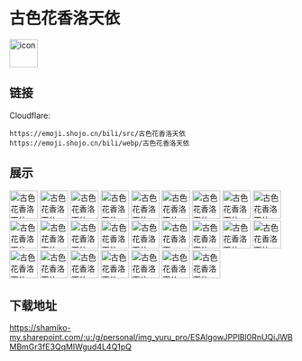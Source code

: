 # 古色花香洛天依
<img src="https://emoji.shojo.cn/bili/src/古色花香洛天依/icon.png" width="50" height="50" alt="icon">

## 链接
Cloudflare:
```
https://emoji.shojo.cn/bili/src/古色花香洛天依
https://emoji.shojo.cn/bili/webp/古色花香洛天依
```
## 展示
<img src="https://emoji.shojo.cn/bili/src/古色花香洛天依/古色花香洛天依-饿饿.png" width="50" height="50" alt="古色花香洛天依-饿饿">
<img src="https://emoji.shojo.cn/bili/src/古色花香洛天依/古色花香洛天依-亲亲mua.png" width="50" height="50" alt="古色花香洛天依-亲亲mua">
<img src="https://emoji.shojo.cn/bili/src/古色花香洛天依/古色花香洛天依-呜呜呜.png" width="50" height="50" alt="古色花香洛天依-呜呜呜">
<img src="https://emoji.shojo.cn/bili/src/古色花香洛天依/古色花香洛天依-期待.png" width="50" height="50" alt="古色花香洛天依-期待">
<img src="https://emoji.shojo.cn/bili/src/古色花香洛天依/古色花香洛天依-喝茶.png" width="50" height="50" alt="古色花香洛天依-喝茶">
<img src="https://emoji.shojo.cn/bili/src/古色花香洛天依/古色花香洛天依-非酋.png" width="50" height="50" alt="古色花香洛天依-非酋">
<img src="https://emoji.shojo.cn/bili/src/古色花香洛天依/古色花香洛天依-无辜.png" width="50" height="50" alt="古色花香洛天依-无辜">
<img src="https://emoji.shojo.cn/bili/src/古色花香洛天依/古色花香洛天依-装傻.png" width="50" height="50" alt="古色花香洛天依-装傻">
<img src="https://emoji.shojo.cn/bili/src/古色花香洛天依/古色花香洛天依-请你吃包子.png" width="50" height="50" alt="古色花香洛天依-请你吃包子">
<img src="https://emoji.shojo.cn/bili/src/古色花香洛天依/古色花香洛天依-乖巧.png" width="50" height="50" alt="古色花香洛天依-乖巧">
<img src="https://emoji.shojo.cn/bili/src/古色花香洛天依/古色花香洛天依-欧皇.png" width="50" height="50" alt="古色花香洛天依-欧皇">
<img src="https://emoji.shojo.cn/bili/src/古色花香洛天依/古色花香洛天依-暗中观察.png" width="50" height="50" alt="古色花香洛天依-暗中观察">
<img src="https://emoji.shojo.cn/bili/src/古色花香洛天依/古色花香洛天依-趴会儿.png" width="50" height="50" alt="古色花香洛天依-趴会儿">
<img src="https://emoji.shojo.cn/bili/src/古色花香洛天依/古色花香洛天依-wink.png" width="50" height="50" alt="古色花香洛天依-wink">
<img src="https://emoji.shojo.cn/bili/src/古色花香洛天依/古色花香洛天依-？.png" width="50" height="50" alt="古色花香洛天依-？">
<img src="https://emoji.shojo.cn/bili/src/古色花香洛天依/古色花香洛天依-我不听.png" width="50" height="50" alt="古色花香洛天依-我不听">
<img src="https://emoji.shojo.cn/bili/src/古色花香洛天依/古色花香洛天依-突然冒出.png" width="50" height="50" alt="古色花香洛天依-突然冒出">
<img src="https://emoji.shojo.cn/bili/src/古色花香洛天依/古色花香洛天依-撒花.png" width="50" height="50" alt="古色花香洛天依-撒花">
<img src="https://emoji.shojo.cn/bili/src/古色花香洛天依/古色花香洛天依-实在优雅.png" width="50" height="50" alt="古色花香洛天依-实在优雅">
<img src="https://emoji.shojo.cn/bili/src/古色花香洛天依/古色花香洛天依-吃瓜.png" width="50" height="50" alt="古色花香洛天依-吃瓜">
<img src="https://emoji.shojo.cn/bili/src/古色花香洛天依/古色花香洛天依-狂喜.png" width="50" height="50" alt="古色花香洛天依-狂喜">
<img src="https://emoji.shojo.cn/bili/src/古色花香洛天依/古色花香洛天依-嗯嗯.png" width="50" height="50" alt="古色花香洛天依-嗯嗯">
<img src="https://emoji.shojo.cn/bili/src/古色花香洛天依/古色花香洛天依-哽咽.png" width="50" height="50" alt="古色花香洛天依-哽咽">
<img src="https://emoji.shojo.cn/bili/src/古色花香洛天依/古色花香洛天依-呐~.png" width="50" height="50" alt="古色花香洛天依-呐~">
<img src="https://emoji.shojo.cn/bili/src/古色花香洛天依/古色花香洛天依-贴贴.png" width="50" height="50" alt="古色花香洛天依-贴贴">

## 下载地址

https://shamiko-my.sharepoint.com/:u:/g/personal/img_yuru_pro/ESAIgowJPPlBl0RnUQiJWBMBmGr3fE3QqMIWgud4L4Q1pQ